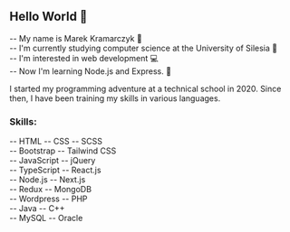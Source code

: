 ## Hello World :wave:
-- My name is Marek Kramarczyk :pencil: <br>
-- I'm currently studying computer science at the University of Silesia 📖<br>
-- I'm interested in web development :computer: <br>
-- Now I'm learning Node.js and Express. :blue_book: <br>

I started my programming adventure at a technical school in 2020. Since then, I have been training my skills in various languages.

### Skills:
-- HTML -- CSS -- SCSS <br>
-- Bootstrap -- Tailwind CSS <br>
-- JavaScript -- jQuery <br>
-- TypeScript -- React.js <br>
-- Node.js -- Next.js<br>
-- Redux -- MongoDB <br>
-- Wordpress -- PHP<br>
-- Java -- C++ <br>
-- MySQL -- Oracle<br>

